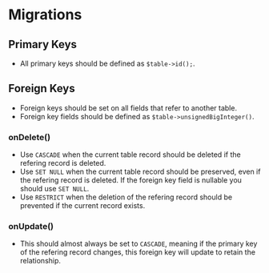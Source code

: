 # Migrations
## Primary Keys
- All primary keys should be defined as `$table->id();`.

## Foreign Keys
- Foreign keys should be set on all fields that refer to another table.
- Foreign key fields should be defined as `$table->unsignedBigInteger()`.

### onDelete()
- Use `CASCADE` when the current table record should be deleted if the refering record is deleted.
- Use `SET NULL` when the current table record should be preserved, even if the refering record is deleted. If the foreign key field is nullable you should use `SET NULL`.
- Use `RESTRICT` when the deletion of the refering record should be prevented if the current record exists.

### onUpdate()
- This should almost always be set to `CASCADE`, meaning if the primary key of the refering record changes, this foreign key will update to retain the relationship.

